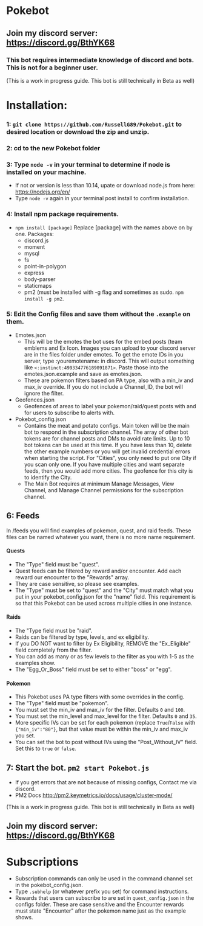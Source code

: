 # Pokebot

## Join my discord server: https://discord.gg/BthYK68

### This bot requires intermediate knowledge of discord and bots. This is **not** for a beginner user. 

(This is a work in progress guide. This bot is still technically in Beta as well)

# Installation:
### 1: `git clone https://github.com/RussellG89/Pokebot.git` to desired location or download the zip and unzip.

### 2: cd to the new Pokebot folder

### 3: Type `node -v` in your terminal to determine if node is installed on your machine.
  - If not or version is less than 10.14, upate or download node.js from here: https://nodejs.org/en/
  - Type `node -v` again in your terminal post install to confirm installation.
  
### 4: Install npm package requirements.
  - `npm install [package]` Replace [package] with the names above on by one.
    Packages: 
    - discord.js
    - moment
    - mysql
    - fs
    - point-in-polygon
    - express
    - body-parser
    - staticmaps
    - pm2 (must be installed with -g flag and sometimes as sudo. `npm install -g pm2`.
    
### 5: Edit the Config files and save them without the `.example` on them.
  - Emotes.json
      - This will be the emotes the bot uses for the embed posts (team emblems and Ex Icon. Images you can upload to your discord server are in the files folder under emotes. To get the emote IDs in you server, type \:youremotename: in discord. This will output something like `<:instinct:499334776189091871>`. Paste those into the emotes.json.example and save as emotes.json.
      - These are pokemon filters based on PA type, also with a min_iv and max_iv override. If you do not include a Channel_ID, the bot will ignore the filter. 
  - Geofences.json
      - Geofences of areas to label your pokemon/raid/quest posts with and for users to subscribe to alerts with.
  - Pokebot_config.json
      - Contains the meat and potato configs. Main token will be the main bot to respond in the subscription channel. The array of other bot tokens are for channel posts and DMs to avoid rate limits. Up to 10 bot tokens can be used at this time. If you have less than 10, delete the other example numbers or you will get invalid credential errors when starting the script. For "Cities", you only need to put one City if you scan only one. If you have multiple cities and want separate feeds, then you would add more cities. The geofence for this city is to identify the City. 
      - The Main Bot requires at minimum Manage Messages, View Channel, and Manage Channel permissions for the subscription channel.
  
## 6: Feeds
  In /feeds you will find examples of pokemon, quest, and raid feeds. These files can be named whatever you want, there is no more name requirement.
  #### Quests
   - The "Type" field must be "quest".
   - Quest feeds can be filtered by reward and/or encounter. Add each reward our encounter to the "Rewards" array.
   - They are case sensitive, so please see examples. 
   - The "Type" must be set to "quest" and the "City" must match what you put in your pokebot_config.json for the "name" field. This requirement is so that this Pokebot can be used across multiple cities in one instance.
    
  #### Raids
   - The "Type field must be "raid".
   - Raids can be filtered by type, levels, and ex eligibility. 
   - If you DO NOT want to filter by Ex Eligibility, REMOVE the "Ex_Eligible" field completely from the filter. 
   - You can add as many or as few levels to the filter as you with 1-5 as the examples show. 
   - The "Egg_Or_Boss" field must be set to either "boss" or "egg".
  
  #### Pokemon
   - This Pokebot uses PA type filters with some overrides in the config.
   - The "Type" field must be "pokemon".
   - You must set the min_iv and max_iv for the filter. Defaults `0` and `100`. 
   - You must set the min_level and max_level for the filter. Defaults `0` and `35`. 
   - More specific IVs can be set for each pokemon (replace `True`/`False` with `{"min_iv":"80"}`, but that value must be within the min_iv and max_iv you set.
   - You can set the bot to post without IVs using the "Post_Without_IV" field. Set this to `true` or `false`.

## 7: Start the bot. `pm2 start Pokebot.js`
  - If you get errors that are not because of missing configs, Contact me via discord. 
  - PM2 Docs http://pm2.keymetrics.io/docs/usage/cluster-mode/

(This is a work in progress guide. This bot is still technically in Beta as well)

## Join my discord server: https://discord.gg/BthYK68

# Subscriptions

- Subscription commands can only be used in the command channel set in the pokebot_config.json.
- Type `.subhelp` (or whatever prefix you set) for command instructions.
- Rewards that users can subscribe to are set in `quest_config.json` in the configs folder. These are case sensitive and the Encounter rewards must state "Encounter" after the pokemon name just as the example shows. 



  
